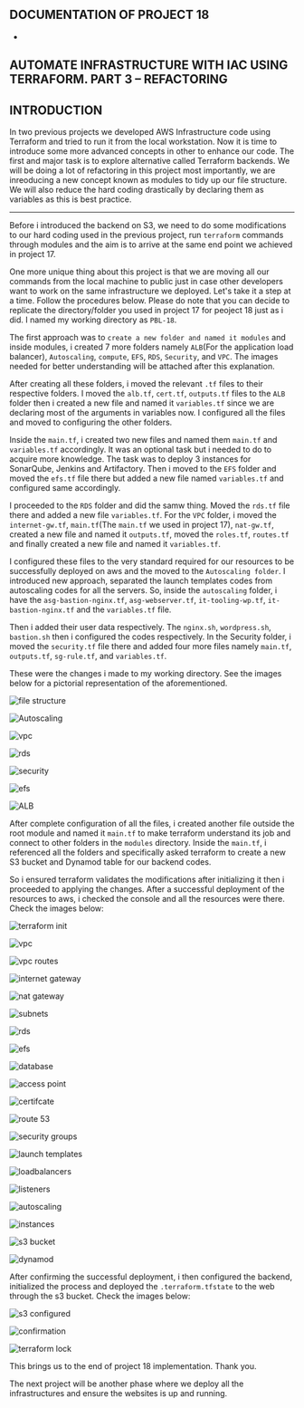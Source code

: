## DOCUMENTATION OF PROJECT 18
-

**AUTOMATE INFRASTRUCTURE WITH IAC USING TERRAFORM. PART 3 – REFACTORING**
-
**INTRODUCTION**
-

In two previous projects we developed AWS Infrastructure code using Terraform and tried to run it from the local workstation.
Now it is time to introduce some more advanced concepts in other to enhance our code. The first and major task is to explore alternative called Terraform backends. We will be doing a lot of refactoring in this project most importantly, we are inreoducing a new concept known as modules to tidy up our file structure. We will also reduce the hard coding drastically by declaring them as variables as this is best practice.

-----------
Before i introduced the backend on S3, we need to do some modifications to our hard coding used in the previous project, run `terraform` commands through modules and the aim is to arrive at the same end point we achieved in project 17.

 One more unique thing about this project is that we are moving all our commands from the local machine to public just in case other developers want to work on the same infrastructure we deployed. Let's take it a step at a time. 
Follow the procedures below. Please do note that you can decide to replicate the directory/folder you used in project 17 for peoject 18 just as i did. I named my working directory as `PBL-18`. 

The first approach was to `create a new folder and named it modules` and inside modules, i created 7 more folders namely `ALB`(For the application load balancer), `Autoscaling`, `compute`, `EFS`, `RDS`, `Security`, and `VPC`. The images needed for better understanding will be attached after this explanation.

After creating all these folders, i moved the relevant `.tf` files to their respective folders. I moved the `alb.tf`, `cert.tf`, `outputs.tf` files to the `ALB` folder then i created a new file and named it `variables.tf` since we are declaring most of the arguments in variables now. I configured all the files and moved to configuring the other folders. 

Inside the `main.tf`, i created two new files and named them `main.tf` and `variables.tf` accordingly. It was an optional task but i needed to do to acquire more knowledge. The task was to deploy 3 instances for SonarQube, Jenkins and Artifactory. Then i moved to the `EFS` folder and moved the `efs.tf` file there but added a new file named `variables.tf` and configured same accordingly. 

I proceeded to the `RDS` folder and did the samw thing. Moved the `rds.tf` file there and added a new file `variables.tf`. For the `VPC` folder, i moved the `internet-gw.tf`, `main.tf`(The `main.tf` we used in project 17), `nat-gw.tf`, created a new file and named it `outputs.tf`, moved the `roles.tf`, `routes.tf` and finally created a new file and named it `variables.tf`.

 I configured these files to the very standard required for our resources to be successfully deployed on aws and the moved to the `Autoscaling folder`. I introduced new approach, separated the launch templates codes from autoscaling codes for all the servers. So, inside the `autoscaling` folder, i have the `asg-bastion-nginx.tf`, `asg-webserver.tf`, `it-tooling-wp.tf`, `it-bastion-nginx.tf` and the `variables.tf` file. 
 
 Then i added their user data respectively. The `nginx.sh`, `wordpress.sh`, `bastion.sh` then i configured the codes respectively. In the Security folder, i moved the `security.tf` file there and added four more files namely `main.tf`, `outputs.tf`, `sg-rule.tf`, and `variables.tf`. 
 
 These were the  changes i made to my working directory. See the images below for a pictorial representation of the aforementioned. 

![file structure](./images/New%20folders.PNG)

![Autoscaling](./images/autoscaling%20content.PNG)

![vpc](./images/VPC%20content.PNG)

![rds](./images/rds%20content.PNG)

![security](./images/security%20group%20content.PNG)

![efs](./images/compute%20and%20efs%20content.PNG)

![ALB](./images/ALB%20content.PNG)

After complete configuration of all the files, i created another file outside the root module and named it `main.tf` to make terraform understand its job and connect to other folders in the `modules` directory. Inside the `main.tf`, i referenced all the folders and specifically asked terraform to create a new S3 bucket and Dynamod table for our backend codes.

 So i ensured terraform validates the modifications after initializing it then i proceeded to applying the changes. After a successful deployment of the resources to aws, i checked the console and all the resources were there. Check the images below:

 ![terraform init](./images/terraform%20init-validate.PNG)

 ![vpc](./images/VPC%20created.PNG)

 ![vpc routes](./images/VPC%20routes%20tables.PNG)

 ![internet gateway](./images/internet%20gateway.PNG)

 ![nat gateway](./images/NAT%20gatway.PNG)

 ![subnets](./images/subnet%20groups.PNG)

 ![rds](./images/RDS%20subnet%20groups.PNG)

 ![efs](./images/EFS%20created.PNG)

 ![database](./images/database%20created.PNG)

 ![access point](./images/access%20points%20created.PNG)

 ![certifcate](./images/certificate%20issued.PNG)

 ![route 53](./images/route53.PNG)

 ![security groups](./images/security%20groups.PNG)

 ![launch templates](./images/launch%20templates.PNG)

 ![loadbalancers](./images/loadbalancers.PNG)

 ![listeners](./images/listeners.PNG)

 ![autoscaling](./images/Autoscaling%20groups.PNG)

 ![instances](./images/instances.PNG)

 ![s3 bucket](./images/S3%20bucket.PNG)

 ![dynamod](./images/dynamod%20table.PNG)
 
 After confirming the successful deployment, i then configured the backend, initialized the process and deployed the `.terraform.tfstate` to the web through the s3 bucket. Check the images below:

![s3 configured](./images/backend%20configured.PNG)

 ![confirmation](./images/confirmation%20of%20backend%20configuration.PNG)

 ![terraform lock](./images/terraform%20lock.PNG)

 This brings us to the end of project 18 implementation. Thank you. 
 
 The next project will be another phase where we deploy all the infrastructures and ensure the websites is up and running.